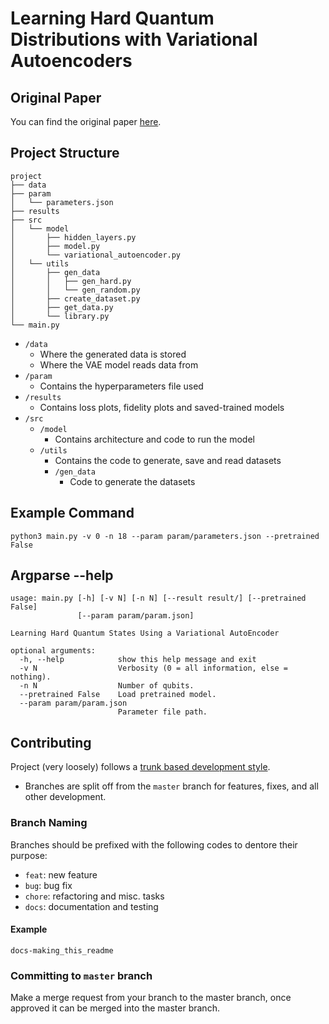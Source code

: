 # Learning Hard Quantum Distributions with Variational Autoencoders

## Original Paper

You can find the original paper [here](https://www.nature.com/articles/s41534-018-0077-z).

## Project Structure

```
project
├── data
├── param
│   └── parameters.json
├── results
├── src
│   └── model
│       ├── hidden_layers.py
│       ├── model.py
│       └── variational_autoencoder.py
│   └── utils
│       ├── gen_data
│       │   ├── gen_hard.py
│       │   └── gen_random.py
│       ├── create_dataset.py
│       ├── get_data.py
│       └── library.py
└── main.py
```

- `/data`
    - Where the generated data is stored
    - Where the VAE model reads data from
- `/param`
    - Contains the hyperparameters file used
- `/results`
    - Contains loss plots, fidelity plots and saved-trained models
- `/src`
    - `/model`
        - Contains architecture and code to run the model
    - `/utils`
        - Contains the code to generate, save and read datasets
        - `/gen_data`
            - Code to generate the datasets

## Example Command

```
python3 main.py -v 0 -n 18 --param param/parameters.json --pretrained False
```

## Argparse --help

```
usage: main.py [-h] [-v N] [-n N] [--result result/] [--pretrained False]
               [--param param/param.json]

Learning Hard Quantum States Using a Variational AutoEncoder

optional arguments:
  -h, --help            show this help message and exit
  -v N                  Verbosity (0 = all information, else = nothing).
  -n N                  Number of qubits.
  --pretrained False    Load pretrained model.
  --param param/param.json
                        Parameter file path.
```

## Contributing

Project (very loosely) follows a [trunk based development style](https://trunkbaseddevelopment.com/).

- Branches are split off from the `master` branch for features, fixes, and all other development.

### Branch Naming

Branches should be prefixed with the following codes to dentore their purpose:

- `feat`: new feature
- `bug`: bug fix
- `chore`: refactoring and misc. tasks
- `docs`: documentation and testing

#### Example

```
docs-making_this_readme
```

### Committing to `master` branch

Make a merge request from your branch to the master branch, once approved it can be merged into the master branch.